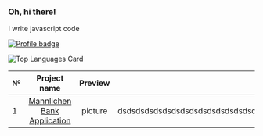 ### Oh, hi there!

I write javascript code

[![Profile badge](https://www.codewars.com/users/localheader/badges/large)](https://www.codewars.com/users/localheader)

![Top Languages Card](https://github-readme-stats.vercel.app/api/top-langs/?username=localhead&theme=gruvbox)

| № |Project name|Preview|Description|Tools|
| - |:-------:|:--------------:|:------------------:| ----:|
| 1 |  [Mannlichen Bank Application](https://github.com/localhead/Mannlichen-Bank-App)| picture |dsdsdsdsdsdsdsdsdsdsdsdsdsdsdsdsdsdsdsdsdsdsdsdsdsdsdsdsdsdsdsdsdsdsdsds |dsdsdsds |


